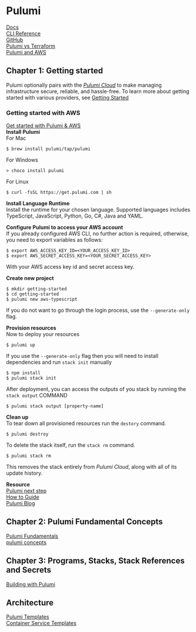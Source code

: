 # Pulumi  
[Docs](https://www.pulumi.com/docs/)  
[CLI Reference](https://www.pulumi.com/docs/cli/)  
[GitHub](https://github.com/pulumi/pulumi)  
[Pulumi vs Terraform](https://www.pulumi.com/docs/concepts/vs/terraform/)  
[Pulumi and AWS](https://www.pulumi.com/docs/clouds/aws/)  

## Chapter 1: Getting started
Pulumi optionally pairs with the [_Pulumi Cloud_](https://www.pulumi.com/docs/pulumi-cloud/) to make managing infrastructure secure, reliable, and hassle-free.
To learn more about getting started with various providers, see [Getting Started](https://www.pulumi.com/docs/get-started/)   

### Getting started with AWS
[Get started with Pulumi & AWS](https://www.pulumi.com/docs/clouds/aws/get-started/)  
__Install Pulumi__  
For Mac
```
$ brew install pulumi/tap/pulumi
```
For Windows
```
> choco install pulumi
```
For  Linux
```
$ curl -fsSL https://get.pulumi.com | sh
```

__Install Language Runtime__   
Install the runtime for your chosen language.
Supported languages includes TypeScript, JavaScript, Python, Go, C#, Java and YAML.

__Configure Pulumi to access your AWS account__  
If you already configured AWS CLI, no further action is required,
otherwise, you need to export variables as follows:
```
$ export AWS_ACCESS_KEY_ID=<YOUR_ACCESS_KEY_ID>
$ export AWS_SECRET_ACCESS_KEY=<YOUR_SECRET_ACCESS_KEY>
```
With your AWS access key id and secret access key.  

__Create new project__
```
$ mkdir getting-started
$ cd getting-started
$ pulumi new aws-typescript  
```  
If you do not want to go through the login process, use the  `--generate-only` flag.  

__Provision resources__  
Now to deploy your resources
```
$ pulumi up
```

If you use the `--generate-only` flag then you will need to install dependencies and run `stack init` manually
```
$ npm install
$ pulumi stack init
```

After deployment, you can access the outputs of you stack by running the `stack output` COMMAND
```
$ pulumi stack output [property-name]
```

__Clean up__  
To tear down all provisioned resources run the `destory` command.  
```
$ pulumi destroy
```
To delete the stack itself, run the `stack rm` command.
```
$ pulumi stack rm
```
This removes the stack entirely from _Pulumi Cloud_, along with all of its update history.  

__Resource__  
[Pulumi next step](https://www.pulumi.com/docs/clouds/aws/get-started/next-steps/)  
[How to Guide](https://www.pulumi.com/registry/packages/aws/how-to-guides/)  
[Pulumi Blog](https://www.pulumi.com/blog/tag/aws/)

## Chapter 2: Pulumi Fundamental Concepts
[Pulumi Fundamentals](https://www.pulumi.com/learn/pulumi-fundamentals/)    
[pulumi concepts](https://www.pulumi.com/docs/concepts/)    

## Chapter 3: Programs, Stacks, Stack References and Secrets
[Building with Pulumi](https://www.pulumi.com/learn/building-with-pulumi/)

## Architecture
[Pulumi Templates](https://www.pulumi.com/templates/)  
[Container Service Templates](https://www.pulumi.com/templates/container-service/)  
